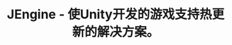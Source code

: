 ---
title: JEngine - 使Unity开发的游戏支持热更新的解决方案。
home: true
lang: zh-CN
heroImage: /logo.png
heroText: JEngine
tagline: 使Unity开发的游戏支持热更新的解决方案。
actions:
  - text: Get Started →
    link: /zh/documents/
    type: primary
features:
- title: 易用
  details: 针对Unity开发者设计的开箱即用的框架，轻松制作可以热更新的游戏。
- title: 强大
  details: 框架进行了集成以及完善的封装，无需关注热更原理即可使用强大的功能。
- title: 轻量
  details: 仅需下载并打开框架，就可以开始制作自己的可热更新的游戏，无额外硬性要求。
footer: MIT Licensed | Copyright © 2020-present JasonXuDeveloper
---